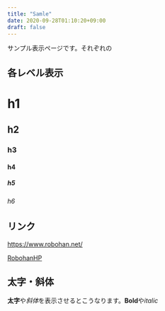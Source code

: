 ```yaml
---
title: "Samle"
date: 2020-09-28T01:10:20+09:00
draft: false
---
```


サンプル表示ページです。それぞれの

## 各レベル表示

# h1

## h2

### h3

#### h4

##### h5

###### h6

## リンク

https://www.robohan.net/

[RobohanHP](https://www.robohan.net/)

## 太字・斜体

**太字**や*斜体*を表示させるとこうなります。**Bold**や*italic*
